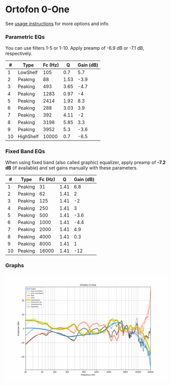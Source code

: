 # Ortofon 0-One
See [usage instructions](https://github.com/jaakkopasanen/AutoEq#usage) for more options and info.

### Parametric EQs
You can use filters 1-5 or 1-10. Apply preamp of -6.9 dB or -7.1 dB, respectively.

|   # | Type      |   Fc (Hz) |    Q |   Gain (dB) |
|-----|-----------|-----------|------|-------------|
|   1 | LowShelf  |       105 | 0.7  |         5.7 |
|   2 | Peaking   |        88 | 1.53 |        -3.9 |
|   3 | Peaking   |       493 | 3.65 |        -4.7 |
|   4 | Peaking   |      1283 | 0.97 |        -4   |
|   5 | Peaking   |      2414 | 1.92 |         8.3 |
|   6 | Peaking   |       288 | 3.03 |         3.9 |
|   7 | Peaking   |       392 | 4.11 |        -2   |
|   8 | Peaking   |      3198 | 5.85 |         3.3 |
|   9 | Peaking   |      3952 | 5.3  |        -3.6 |
|  10 | HighShelf |     10000 | 0.7  |        -6.5 |

### Fixed Band EQs
When using fixed band (also called graphic) equalizer, apply preamp of **-7.2 dB** (if available) and set gains manually with these parameters.

|   # | Type    |   Fc (Hz) |    Q |   Gain (dB) |
|-----|---------|-----------|------|-------------|
|   1 | Peaking |        31 | 1.41 |         6.8 |
|   2 | Peaking |        62 | 1.41 |         2   |
|   3 | Peaking |       125 | 1.41 |        -2   |
|   4 | Peaking |       250 | 1.41 |         3   |
|   5 | Peaking |       500 | 1.41 |        -3.6 |
|   6 | Peaking |      1000 | 1.41 |        -4.4 |
|   7 | Peaking |      2000 | 1.41 |         4.9 |
|   8 | Peaking |      4000 | 1.41 |         0.3 |
|   9 | Peaking |      8000 | 1.41 |         1   |
|  10 | Peaking |     16000 | 1.41 |       -12   |

### Graphs
![](./Ortofon%200-One.png)
